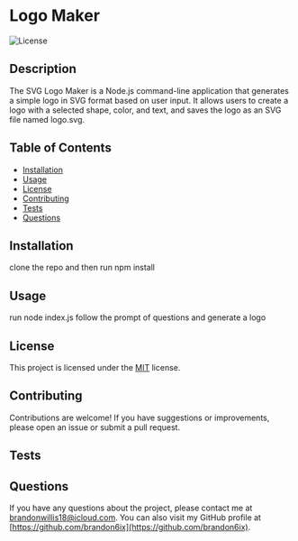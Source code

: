# Logo Maker

![License](https://img.shields.io/badge/license-MIT-blue.svg)

## Description
The SVG Logo Maker is a Node.js command-line application that generates a simple logo in SVG format based on user input. It allows users to create a logo with a selected shape, color, and text, and saves the logo as an SVG file named logo.svg.

## Table of Contents
- [Installation](#installation)
- [Usage](#usage)
- [License](#license)
- [Contributing](#contributing)
- [Tests](#tests)
- [Questions](#questions)

## Installation
clone the repo and then run npm install

## Usage
run node index.js follow the prompt of questions and generate a logo

## License

This project is licensed under the [MIT](https://opensource.org/licenses/MIT) license.

## Contributing
Contributions are welcome! If you have suggestions or improvements, please open an issue or submit a pull request.

## Tests


## Questions
If you have any questions about the project, please contact me at [brandonwillis18@icloud.com](mailto:brandonwillis18@icloud.com). You can also visit my GitHub profile at [https://github.com/brandon6ix](https://github.com/brandon6ix).
